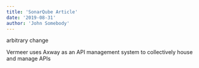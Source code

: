 ```yaml
---
title: 'SonarQube Article'
date: '2019-08-31'
author: 'John Somebody'
---
```

arbitrary change

Vermeer uses Axway as an API management system to collectively house and manage APIs